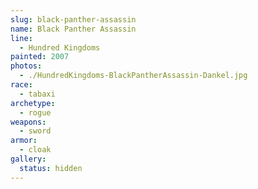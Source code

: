 ```yaml
---
slug: black-panther-assassin
name: Black Panther Assassin
line:
  - Hundred Kingdoms
painted: 2007
photos:
  - ./HundredKingdoms-BlackPantherAssassin-Dankel.jpg
race:
  - tabaxi
archetype:
  - rogue
weapons:
  - sword
armor:
  - cloak
gallery:
  status: hidden
---
```


